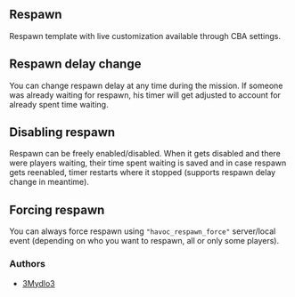 ## Respawn

Respawn template with live customization available through CBA settings.

## Respawn delay change

You can change respawn delay at any time during the mission. If someone was already waiting for respawn, his timer will get adjusted to account for already spent time waiting.

## Disabling respawn

Respawn can be freely enabled/disabled. When it gets disabled and there were players waiting, their time spent waiting is saved and in case respawn gets reenabled, timer restarts where it stopped (supports respawn delay change in meantime).

## Forcing respawn

You can always force respawn using `"havoc_respawn_force"` server/local event (depending on who you want to respawn, all or only some players).

### Authors

- [3Mydlo3](http://github.com/3Mydlo3)
